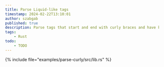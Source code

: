 ```yaml
---
title: Parse Liquid-like tags
timestamp: 2024-02-22T13:10:01
author: szabgab
published: true
description: Parse tags that start and end with curly braces and have key-value pairs.
tags:
    - Rust
todo:
    - TODO
---
```


{% include file="examples/parse-curly/src/lib.rs" %}
